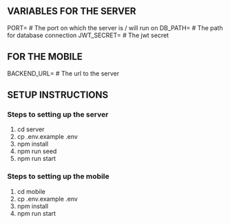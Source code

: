 ## VARIABLES FOR THE SERVER

PORT= # The port on which the server is / will run on
DB_PATH= # The path for database connection
JWT_SECRET= # The jwt secret

## FOR THE MOBILE

BACKEND_URL= # The url to the server

## SETUP INSTRUCTIONS

### Steps to setting up the server

1. cd server
2. cp .env.example .env
3. npm install
4. npm run seed
5. npm run start

### Steps to setting up the mobile

1. cd mobile
2. cp .env.example .env
3. npm install
4. npm run start
